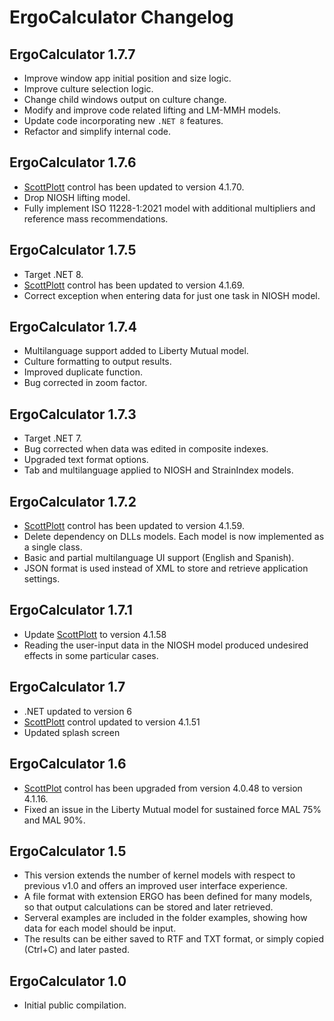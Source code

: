 # ErgoCalculator Changelog

## ErgoCalculator 1.7.7
* Improve window app initial position and size logic.
* Improve culture selection logic.
* Change child windows output on culture change.
* Modify and improve code related lifting and LM-MMH models.
* Update code incorporating new `.NET 8` features.
* Refactor and simplify internal code.

## ErgoCalculator 1.7.6
* [ScottPlott](https://github.com/ScottPlot/ScottPlot) control has been updated to version 4.1.70.
* Drop NIOSH lifting model.
* Fully implement ISO 11228-1:2021 model with additional multipliers and reference mass recommendations.

## ErgoCalculator 1.7.5
* Target .NET 8.
* [ScottPlott](https://github.com/ScottPlot/ScottPlot) control has been updated to version 4.1.69.
* Correct exception when entering data for just one task in NIOSH model.

## ErgoCalculator 1.7.4
* Multilanguage support added to Liberty Mutual model.
* Culture formatting to output results.
* Improved duplicate function.
* Bug corrected in zoom factor.

## ErgoCalculator 1.7.3
* Target .NET 7.
* Bug corrected when data was edited in composite indexes.
* Upgraded text format options.
* Tab and multilanguage applied to NIOSH and StrainIndex models.

## ErgoCalculator 1.7.2
* [ScottPlott](https://github.com/ScottPlot/ScottPlot) control has been updated to version 4.1.59.
* Delete dependency on DLLs models. Each model is now implemented as a single class.
* Basic and partial multilanguage UI support (English and Spanish).
* JSON format is used instead of XML to store and retrieve application settings.

## ErgoCalculator 1.7.1
* Update [ScottPlott](https://github.com/ScottPlot/ScottPlot) to version 4.1.58
* Reading the user-input data in the NIOSH model produced undesired effects in some particular cases.

## ErgoCalculator 1.7
* .NET updated to version 6
* [ScottPlott](https://github.com/ScottPlot/ScottPlot) control updated to version 4.1.51
* Updated splash screen

## ErgoCalculator 1.6
* [ScottPlot](https://github.com/ScottPlot/ScottPlot) control has been upgraded from version 4.0.48 to version 4.1.16.
* Fixed an issue in the Liberty Mutual model for sustained force MAL 75% and MAL 90%.

## ErgoCalculator 1.5
* This version extends the number of kernel models with respect to previous v1.0 and offers an improved user interface experience.
* A file format with extension ERGO has been defined for many models, so that output calculations can be stored and later retrieved.
* Serveral examples are included in the folder examples, showing how data for each model should be input.
* The results can be either saved to RTF and TXT format, or simply copied (Ctrl+C) and later pasted.

## ErgoCalculator 1.0
* Initial public compilation.

